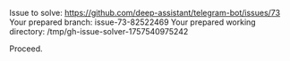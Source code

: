 Issue to solve: https://github.com/deep-assistant/telegram-bot/issues/73
Your prepared branch: issue-73-82522469
Your prepared working directory: /tmp/gh-issue-solver-1757540975242

Proceed.